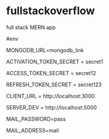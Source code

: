 # fullstackoverflow
full stack MERN app

#env


MONGODB_URL=mongodb_link

ACTIVATION_TOKEN_SECRET = secret1

ACCESS_TOKEN_SECRET = secret12

REFRESH_TOKEN_SECRET = secret123

CLIENT_URL = http://localhost:3000

SERVER_DEV = http://localhost:5000

MAIL_PASSWORD=pass

MAIL_ADDRESS=mail

